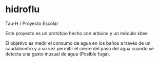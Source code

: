 # hidroflu
Tau-H / Proyecto Escolar

Este proyecto es un protótipo hecho con arduino y un módulo xbee

El objetivo es medir el consumo de agua en los baños a través de un
caudalimetro y a su vez permitir el cierre del paso del agua cuando
se detecta una gasto inusual de agua (Posible fuga).
